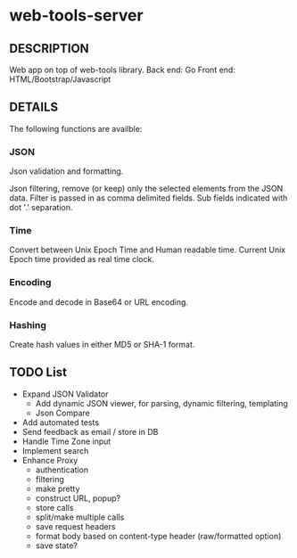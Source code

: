 web-tools-server
================

## DESCRIPTION

Web app on top of web-tools library.
Back end: Go
Front end: HTML/Bootstrap/Javascript

## DETAILS

The following functions are availble:

### JSON

Json validation and formatting.

Json filtering, remove (or keep) only the selected elements from the JSON data.
Filter is passed in as comma delimited fields. Sub fields indicated with dot '.' separation.

### Time

Convert between Unix Epoch Time and Human readable time.
Current Unix Epoch time provided as real time clock.

### Encoding

Encode and decode in Base64 or URL encoding.

### Hashing

Create hash values in either MD5 or SHA-1 format. 

## TODO List

- Expand JSON Validator
	- Add dynamic JSON viewer, for parsing, dynamic filtering, templating
	- Json Compare
- Add automated tests
- Send feedback as email / store in DB
- Handle Time Zone input
- Implement search
- Enhance Proxy
	- authentication
	- filtering
	- make pretty
	- construct URL, popup?
	- store calls
	- split/make multiple calls
	- save request headers
	- format body based on content-type header (raw/formatted option)
	- save state?